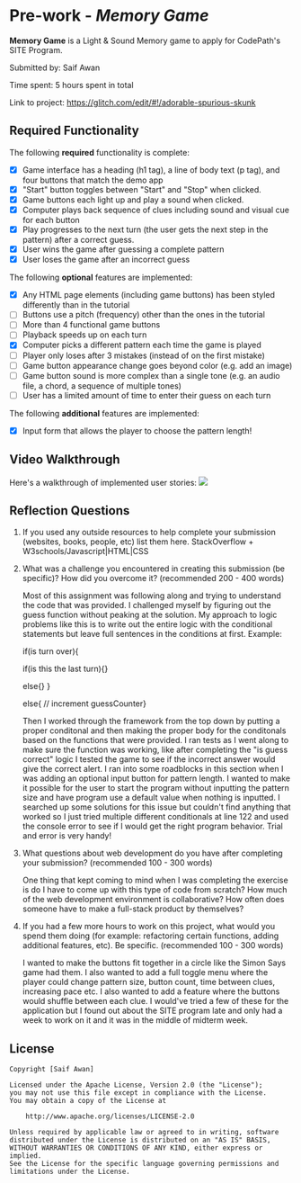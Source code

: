 # Pre-work - _Memory Game_

**Memory Game** is a Light & Sound Memory game to apply for CodePath's SITE Program.

Submitted by: Saif Awan

Time spent: 5 hours spent in total

Link to project: https://glitch.com/edit/#!/adorable-spurious-skunk

## Required Functionality

The following **required** functionality is complete:

- [x] Game interface has a heading (h1 tag), a line of body text (p tag), and four buttons that match the demo app
- [x] "Start" button toggles between "Start" and "Stop" when clicked.
- [x] Game buttons each light up and play a sound when clicked.
- [x] Computer plays back sequence of clues including sound and visual cue for each button
- [x] Play progresses to the next turn (the user gets the next step in the pattern) after a correct guess.
- [x] User wins the game after guessing a complete pattern
- [x] User loses the game after an incorrect guess

The following **optional** features are implemented:

- [x] Any HTML page elements (including game buttons) has been styled differently than in the tutorial
- [ ] Buttons use a pitch (frequency) other than the ones in the tutorial
- [ ] More than 4 functional game buttons
- [ ] Playback speeds up on each turn
- [x] Computer picks a different pattern each time the game is played
- [ ] Player only loses after 3 mistakes (instead of on the first mistake)
- [ ] Game button appearance change goes beyond color (e.g. add an image)
- [ ] Game button sound is more complex than a single tone (e.g. an audio file, a chord, a sequence of multiple tones)
- [ ] User has a limited amount of time to enter their guess on each turn

The following **additional** features are implemented:

- [x] Input form that allows the player to choose the pattern length!

## Video Walkthrough

Here's a walkthrough of implemented user stories:
![](https://i.imgur.com/Twa5oTG.gif)


## Reflection Questions

1. If you used any outside resources to help complete your submission (websites, books, people, etc) list them here.
   StackOverflow + 
   W3schools/Javascript|HTML|CSS

2. What was a challenge you encountered in creating this submission (be specific)? How did you overcome it? (recommended 200 - 400 words)
   
   Most of this assignment was following along and trying to understand the code that was provided. I challenged myself by figuring out the
   guess function without peaking at the solution. My approach to logic problems like this is to write out the entire logic with the conditional
   statements but leave full sentences in the conditions at first. Example:
   
   if(is turn over){
   
   if(is this the last turn){}
   
   else{}
   }
   
   else{ // increment guessCounter}
   
   Then I worked through the framework from the top down by putting a proper conditonal and then making the proper body for the conditonals
   based on the functions that were provided. I ran tests as I went along to make sure the function was working, like after completing
   the "is guess correct" logic I tested the game to see if the incorrect answer would give the correct alert. I ran into some roadblocks
   in this section when I was adding an optional input button for pattern length. I wanted to make it possible for the user to start the program
   without inputting the pattern size and have program use a default value when nothing is inputted. I searched up some solutions for this issue
   but couldn't find anything that worked so I just tried multiple different conditionals at line 122 and used the console error to see if I would
   get the right program behavior. Trial and error is very handy!

3. What questions about web development do you have after completing your submission? (recommended 100 - 300 words)
  
   One thing that kept coming to mind when I was completing the exercise is do I have to come up with this type of code from scratch? How much of
   the web development environment is collaborative? How often does someone have to make a full-stack product by themselves?

4. If you had a few more hours to work on this project, what would you spend them doing (for example: refactoring certain functions, adding additional features, etc).
   Be specific. (recommended 100 - 300 words)
   
   I wanted to make the buttons fit together in a circle like the Simon Says game had them. I also wanted to add a full toggle menu where the player
   could change pattern size, button count, time between clues, increasing pace etc. I also wanted to add a feature where the buttons would
   shuffle between each clue. I would've tried a few of these for the application but I found out about the SITE program late and only had a week
   to work on it and it was in the middle of midterm week.

## License

    Copyright [Saif Awan]

    Licensed under the Apache License, Version 2.0 (the "License");
    you may not use this file except in compliance with the License.
    You may obtain a copy of the License at

        http://www.apache.org/licenses/LICENSE-2.0

    Unless required by applicable law or agreed to in writing, software
    distributed under the License is distributed on an "AS IS" BASIS,
    WITHOUT WARRANTIES OR CONDITIONS OF ANY KIND, either express or implied.
    See the License for the specific language governing permissions and
    limitations under the License.
